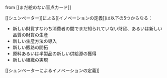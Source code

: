 
from [[まだ絵のない盲点カード]]

[[シュンペーター]]による[[イノベーションの定義]]は以下の5つからなる：
- 新しい財貨すなわち消費者の間でまだ知られていない財貨、あるいは新しい品質の財貨の生産
- 新しい生産方法の導入
- 新しい販路の開拓
- 原料あるいは半製品の新しい供給源の獲得
- 新しい組織の実現

[[シュンペーターによるイノベーションの定義]]